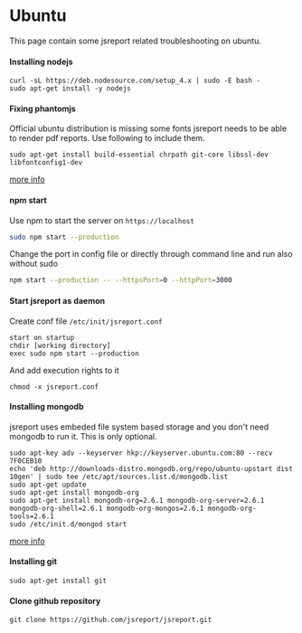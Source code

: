 # Ubuntu

This page contain some jsreport related troubleshooting on ubuntu.

#### Installing nodejs

```
curl -sL https://deb.nodesource.com/setup_4.x | sudo -E bash -
sudo apt-get install -y nodejs
```


#### Fixing phantomjs
Official ubuntu distribution is missing some fonts jsreport needs to be able to render pdf reports. Use following to include them.
```
sudo apt-get install build-essential chrpath git-core libssl-dev libfontconfig1-dev
```

[more info](http://phantomjs.org/download.html)

#### npm start
Use npm to start the server on `https://localhost`
```sh
sudo npm start --production
```

Change the port in config file or directly through command line and run also without sudo
```sh
npm start --production -- --httpsPort=0 --httpPort=3000
```


#### Start jsreport as daemon

Create conf file `/etc/init/jsreport.conf`

```
start on startup
chdir [working directory]
exec sudo npm start --production
```

And add execution rights to it
```
chmod -x jsreport.conf
```

#### Installing mongodb
jsreport uses embeded file system based storage and you don't need mongodb to run it. This is only optional.
```
sudo apt-key adv --keyserver hkp://keyserver.ubuntu.com:80 --recv 7F0CEB10
echo 'deb http://downloads-distro.mongodb.org/repo/ubuntu-upstart dist 10gen' | sudo tee /etc/apt/sources.list.d/mongodb.list
sudo apt-get update
sudo apt-get install mongodb-org
sudo apt-get install mongodb-org=2.6.1 mongodb-org-server=2.6.1 mongodb-org-shell=2.6.1 mongodb-org-mongos=2.6.1 mongodb-org-tools=2.6.1
sudo /etc/init.d/mongod start
```
[more info](http://docs.mongodb.org/manual/tutorial/install-mongodb-on-ubuntu/)

#### Installing git
```
sudo apt-get install git
```

#### Clone github repository
```
git clone https://github.com/jsreport/jsreport.git
```





